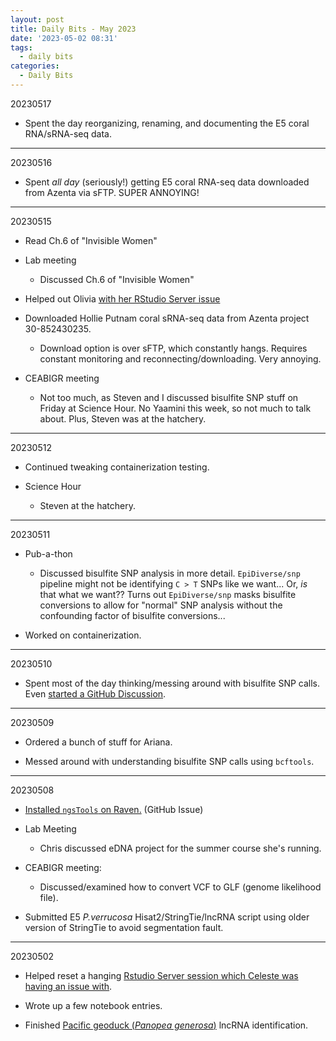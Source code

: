 ```yaml
---
layout: post
title: Daily Bits - May 2023
date: '2023-05-02 08:31'
tags: 
  - daily bits
categories: 
  - Daily Bits
---
```


20230517

- Spent the day reorganizing, renaming, and documenting the E5 coral RNA/sRNA-seq data.

---

20230516

- Spent _all day_ (seriously!) getting E5 coral RNA-seq data downloaded from Azenta via sFTP. SUPER ANNOYING!


---

20230515

- Read Ch.6 of "Invisible Women"

- Lab meeting

  - Discussed Ch.6 of "Invisible Women"

- Helped out Olivia [with her RStudio Server issue](https://github.com/RobertsLab/resources/issues/1651)

- Downloaded Hollie Putnam coral sRNA-seq data from Azenta project 30-852430235.

  - Download option is over sFTP, which constantly hangs. Requires constant monitoring and reconnecting/downloading. Very annoying.

- CEABIGR meeting

  - Not too much, as Steven and I discussed bisulfite SNP stuff on Friday at Science Hour. No Yaamini this week, so not much to talk about. Plus, Steven was at the hatchery.

---

20230512

- Continued tweaking containerization testing.

- Science Hour

  - Steven at the hatchery.



---

20230511

- Pub-a-thon

  - Discussed bisulfite SNP analysis in more detail. `EpiDiverse/snp` pipeline might not be identifying `C > T` SNPs like we want... Or, _is_ that what we want?? Turns out `EpiDiverse/snp` masks bisulfite conversions to allow for "normal" SNP analysis without the confounding factor of bisulfite conversions...

- Worked on containerization.

---

20230510

- Spent most of the day thinking/messing around with bisulfite SNP calls. Even [started a GitHub Discussion](https://github.com/RobertsLab/resources/discussions/1649).

---

20230509

- Ordered a bunch of stuff for Ariana.

- Messed around with understanding bisulfite SNP calls using `bcftools`.

---

20230508

- [Installed `ngsTools` on Raven.](https://github.com/RobertsLab/resources/issues/1645) (GitHub Issue)

- Lab Meeting

  - Chris discussed eDNA project for the summer course she's running.

- CEABIGR meeting:

  - Discussed/examined how to convert VCF to GLF (genome likelihood file).

- Submitted E5 _P.verrucosa_ Hisat2/StringTie/lncRNA script using older version of StringTie to avoid segmentation fault.

---

20230502

- Helped reset a hanging [Rstudio Server session which Celeste was having an issue with](https://github.com/course-fish546-2023/assistance-public/issues/6).

- Wrote up a few notebook entries.

- Finished [Pacific geoduck (_Panopea generosa_)](http://en.wikipedia.org/wiki/Geoduck) lncRNA identification.
